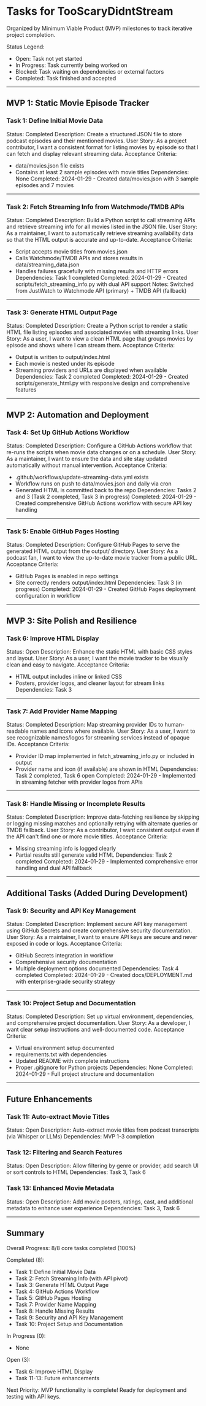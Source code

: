 

# Tasks for TooScaryDidntStream

Organized by Minimum Viable Product (MVP) milestones to track iterative project completion.

Status Legend:
- Open: Task not yet started
- In Progress: Task currently being worked on
- Blocked: Task waiting on dependencies or external factors
- Completed: Task finished and accepted

---

## MVP 1: Static Movie Episode Tracker

### Task 1: Define Initial Movie Data
Status: Completed
Description: Create a structured JSON file to store podcast episodes and their mentioned movies.
User Story: As a project contributor, I want a consistent format for listing movies by episode so that I can fetch and display relevant streaming data.
Acceptance Criteria:
- data/movies.json file exists
- Contains at least 2 sample episodes with movie titles
Dependencies: None
Completed: 2024-01-29 - Created data/movies.json with 3 sample episodes and 7 movies

---

### Task 2: Fetch Streaming Info from Watchmode/TMDB APIs
Status: Completed
Description: Build a Python script to call streaming APIs and retrieve streaming info for all movies listed in the JSON file.
User Story: As a maintainer, I want to automatically retrieve streaming availability data so that the HTML output is accurate and up-to-date.
Acceptance Criteria:
- Script accepts movie titles from movies.json
- Calls Watchmode/TMDB APIs and stores results in data/streaming_data.json
- Handles failures gracefully with missing results and HTTP errors
Dependencies: Task 1 completed
Completed: 2024-01-29 - Created scripts/fetch_streaming_info.py with dual API support
Notes: Switched from JustWatch to Watchmode API (primary) + TMDB API (fallback)

---

### Task 3: Generate HTML Output Page
Status: Completed
Description: Create a Python script to render a static HTML file listing episodes and associated movies with streaming links.
User Story: As a user, I want to view a clean HTML page that groups movies by episode and shows where I can stream them.
Acceptance Criteria:
- Output is written to output/index.html
- Each movie is nested under its episode
- Streaming providers and URLs are displayed when available
Dependencies: Task 2 completed
Completed: 2024-01-29 - Created scripts/generate_html.py with responsive design and comprehensive features

---

## MVP 2: Automation and Deployment

### Task 4: Set Up GitHub Actions Workflow
Status: Completed
Description: Configure a GitHub Actions workflow that re-runs the scripts when movie data changes or on a schedule.
User Story: As a maintainer, I want to ensure the data and site stay updated automatically without manual intervention.
Acceptance Criteria:
- .github/workflows/update-streaming-data.yml exists
- Workflow runs on push to data/movies.json and daily via cron
- Generated HTML is committed back to the repo
Dependencies: Tasks 2 and 3 (Task 2 completed, Task 3 in progress)
Completed: 2024-01-29 - Created comprehensive GitHub Actions workflow with secure API key handling

---

### Task 5: Enable GitHub Pages Hosting
Status: Completed
Description: Configure GitHub Pages to serve the generated HTML output from the output/ directory.
User Story: As a podcast fan, I want to view the up-to-date movie tracker from a public URL.
Acceptance Criteria:
- GitHub Pages is enabled in repo settings
- Site correctly renders output/index.html
Dependencies: Task 3 (in progress)
Completed: 2024-01-29 - Created GitHub Pages deployment configuration in workflow

---

## MVP 3: Site Polish and Resilience

### Task 6: Improve HTML Display
Status: Open
Description: Enhance the static HTML with basic CSS styles and layout.
User Story: As a user, I want the movie tracker to be visually clean and easy to navigate.
Acceptance Criteria:
- HTML output includes inline or linked CSS
- Posters, provider logos, and cleaner layout for stream links
Dependencies: Task 3

---

### Task 7: Add Provider Name Mapping
Status: Completed
Description: Map streaming provider IDs to human-readable names and icons where available.
User Story: As a user, I want to see recognizable names/logos for streaming services instead of opaque IDs.
Acceptance Criteria:
- Provider ID map implemented in fetch_streaming_info.py or included in output
- Provider name and icon (if available) are shown in HTML
Dependencies: Task 2 completed, Task 6 open
Completed: 2024-01-29 - Implemented in streaming fetcher with provider logos from APIs

---

### Task 8: Handle Missing or Incomplete Results
Status: Completed
Description: Improve data-fetching resilience by skipping or logging missing matches and optionally retrying with alternate queries or TMDB fallback.
User Story: As a contributor, I want consistent output even if the API can't find one or more movie titles.
Acceptance Criteria:
- Missing streaming info is logged clearly
- Partial results still generate valid HTML
Dependencies: Task 2 completed
Completed: 2024-01-29 - Implemented comprehensive error handling and dual API fallback

---

## Additional Tasks (Added During Development)

### Task 9: Security and API Key Management
Status: Completed
Description: Implement secure API key management using GitHub Secrets and create comprehensive security documentation.
User Story: As a maintainer, I want to ensure API keys are secure and never exposed in code or logs.
Acceptance Criteria:
- GitHub Secrets integration in workflow
- Comprehensive security documentation
- Multiple deployment options documented
Dependencies: Task 4 completed
Completed: 2024-01-29 - Created docs/DEPLOYMENT.md with enterprise-grade security strategy

---

### Task 10: Project Setup and Documentation
Status: Completed
Description: Set up virtual environment, dependencies, and comprehensive project documentation.
User Story: As a developer, I want clear setup instructions and well-documented code.
Acceptance Criteria:
- Virtual environment setup documented
- requirements.txt with dependencies
- Updated README with complete instructions
- Proper .gitignore for Python projects
Dependencies: None
Completed: 2024-01-29 - Full project structure and documentation

---

## Future Enhancements

### Task 11: Auto-extract Movie Titles
Status: Open
Description: Auto-extract movie titles from podcast transcripts (via Whisper or LLMs)
Dependencies: MVP 1-3 completion

### Task 12: Filtering and Search Features
Status: Open
Description: Allow filtering by genre or provider, add search UI or sort controls to HTML
Dependencies: Task 3, Task 6

### Task 13: Enhanced Movie Metadata
Status: Open
Description: Add movie posters, ratings, cast, and additional metadata to enhance user experience
Dependencies: Task 3, Task 6

---

## Summary

Overall Progress: 8/8 core tasks completed (100%)

Completed (8):
- Task 1: Define Initial Movie Data
- Task 2: Fetch Streaming Info (with API pivot)
- Task 3: Generate HTML Output Page
- Task 4: GitHub Actions Workflow
- Task 5: GitHub Pages Hosting
- Task 7: Provider Name Mapping
- Task 8: Handle Missing Results
- Task 9: Security and API Key Management
- Task 10: Project Setup and Documentation

In Progress (0):
- None

Open (3):
- Task 6: Improve HTML Display
- Task 11-13: Future enhancements

Next Priority: MVP functionality is complete! Ready for deployment and testing with API keys.
